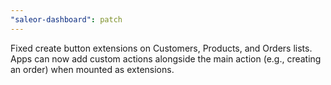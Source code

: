 ```yaml
---
"saleor-dashboard": patch
---
```


Fixed create button extensions on Customers, Products, and Orders lists. Apps can now add custom actions alongside the main action (e.g., creating an order) when mounted as extensions.
